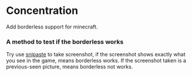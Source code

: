 # Concentration
Add borderless support for minecraft.

### A method to test if the borderless works
Try use [snipaste](https://www.snipaste.com) to take screenshot, if the screenshot shows exactly what you see in the game, means borderless works. If the screenshot taken is a previous-seen picture, means borderless not works.